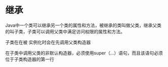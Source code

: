 # 继承

Java中一个类可以继承另一个类的属性和方法，被继承的类叫做父类，继承父类的叫子类，子类可以调用父类中满足访问权限的属性和方法。


子类在在被 实例化时会在先调用父类构造器

在子类中调用父类的非默认构造器，必须使用super（...）语句，而且该语句必须位于子类构造器的第一行
